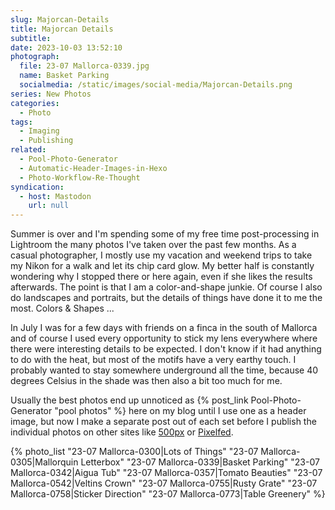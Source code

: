 ```yaml
---
slug: Majorcan-Details
title: Majorcan Details
subtitle:
date: 2023-10-03 13:52:10
photograph:
  file: 23-07 Mallorca-0339.jpg
  name: Basket Parking
  socialmedia: /static/images/social-media/Majorcan-Details.png
series: New Photos
categories:
  - Photo
tags:
  - Imaging
  - Publishing
related:
  - Pool-Photo-Generator
  - Automatic-Header-Images-in-Hexo
  - Photo-Workflow-Re-Thought
syndication:
  - host: Mastodon
    url: null
---
```


Summer is over and I'm spending some of my free time post-processing in Lightroom the many photos I've taken over the past few months. As a casual photographer, I mostly use my vacation and weekend trips to take my Nikon for a walk and let its chip card glow. My better half is constantly wondering why I stopped there or here again, even if she likes the results afterwards. The point is that I am a color-and-shape junkie. Of course I also do landscapes and portraits, but the details of things have done it to me the most. Colors & Shapes ...

In July I was for a few days with friends on a finca in the south of Mallorca and of course I used every opportunity to stick my lens everywhere where there were interesting details to be expected. I don't know if it had anything to do with the heat, but most of the motifs have a very earthy touch. I probably wanted to stay somewhere underground all the time, because 40 degrees Celsius in the shade was then also a bit too much for me.

<!-- more -->

Usually the best photos end up unnoticed as {% post_link Pool-Photo-Generator "pool photos" %} here on my blog until I use one as a header image, but now I make a separate post out of each set before I publish the individual photos on other sites like [500px](https://500px.com/p/kikon) or [Pixelfed](https://pixelfed.social/kristofz).

{% photo_list
  "23-07 Mallorca-0300|Lots of Things"
  "23-07 Mallorca-0305|Mallorquin Letterbox"
  "23-07 Mallorca-0339|Basket Parking"
  "23-07 Mallorca-0342|Aigua Tub"
  "23-07 Mallorca-0357|Tomato Beauties"
  "23-07 Mallorca-0542|Veltins Crown"
  "23-07 Mallorca-0755|Rusty Grate"
  "23-07 Mallorca-0758|Sticker Direction"
  "23-07 Mallorca-0773|Table Greenery"
%}
